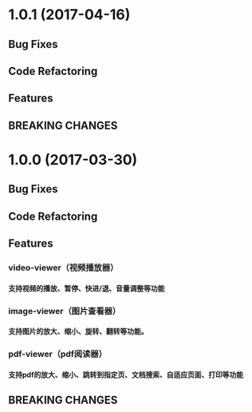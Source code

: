# 1.0.1 (2017-04-16)

## Bug Fixes

## Code Refactoring

## Features

## BREAKING CHANGES

# 1.0.0 (2017-03-30)

## Bug Fixes

## Code Refactoring

## Features

### video-viewer（视频播放器）

#### 支持视频的播放、暂停、快进/退、音量调整等功能

### image-viewer（图片查看器）

#### 支持图片的放大、缩小、旋转、翻转等功能。

### pdf-viewer（pdf阅读器）

#### 支持pdf的放大、缩小、跳转到指定页、文档搜索、自适应页面、打印等功能

## BREAKING CHANGES
